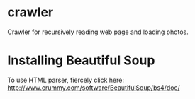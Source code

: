 crawler
=======
Crawler for recursively reading web page and loading photos.

Installing Beautiful Soup
=========================
To use HTML parser, fiercely click here:
http://www.crummy.com/software/BeautifulSoup/bs4/doc/
